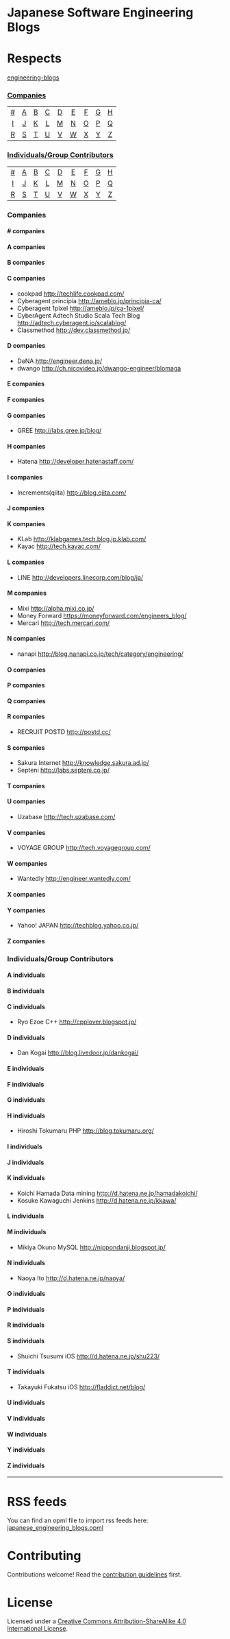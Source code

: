 # Japanese Software Engineering Blogs

# Respects
[engineering-blogs](https://github.com/kilimchoi/engineering-blogs)

### [Companies](#companies-1)
|     |     |     |     |     |     |     |     |     |
|:-:  |:-:  |:-:  |:-:  |:-:  |:-:  |:-:  |:-:  |:-:  |
| [#](#-companies) 	| [A](#a-companies) 	| [B](#b-companies) 	| [C](#c-companies) 	| [D](#d-companies) 	| [E](#e-companies) 	| [F](#f-companies) 	| [G](#g-companies) 	| [H](#h-companies) 	|
| [I](#i-companies) 	| [J](#j-companies) 	| [K](#k-companies) 	| [L](#l-companies) 	| [M](#m-companies) 	| [N](#n-companies) 	| [O](#o-companies) 	| [P](#p-companies) 	| [Q](#q-companies) 	|
| [R](#r-companies) 	| [S](#s-companies) 	| [T](#t-companies) 	| [U](#u-companies) 	| [V](#v-companies) 	| [W](#w-companies) 	| [X](#x-companies) 	| [Y](#y-companies) 	| [Z](#z-companies)  	|

### [Individuals/Group Contributors](#individualsgroup-contributors-1)
|   	|   	|   	|   	|   	|   	|   	|   	|   	|
|:-:  |:-:  |:-:  |:-:  |:-:  |:-:  |:-:  |:-:  |:-:  |
| [#](#-individuals) 	| [A](#a-individuals) 	| [B](#b-individuals) 	| [C](#c-individuals) 	| [D](#d-individuals) 	| [E](#e-individuals) 	| [F](#f-individuals) 	| [G](#g-individuals) 	| [H](#h-individuals) 	|
| [I](#i-individuals) 	| [J](#j-individuals) 	| [K](#k-individuals) 	| [L](#l-individuals) 	| [M](#m-individuals) 	| [N](#n-individuals) 	| [O](#o-individuals) 	| [P](#p-individuals) 	| [Q](#q-individuals) 	|
| [R](#r-individuals) 	| [S](#s-individuals) 	| [T](#t-individuals) 	| [U](#u-individuals) 	| [V](#v-individuals) 	| [W](#w-individuals) 	| [X](#x-individuals) 	| [Y](#y-individuals) 	| [Z](#z-individuals)  	|

### Companies

#### \# companies

#### A companies

#### B companies

#### C companies
* cookpad http://techlife.cookpad.com/
* Cyberagent principia http://ameblo.jp/principia-ca/
* Cyberagent 1pixel http://ameblo.jp/ca-1pixel/
* CyberAgent Adtech Studio Scala Tech Blog http://adtech.cyberagent.io/scalablog/
* Classmethod http://dev.classmethod.jp/

#### D companies
* DeNA http://engineer.dena.jp/
* dwango http://ch.nicovideo.jp/dwango-engineer/blomaga

#### E companies

#### F companies

#### G companies
* GREE http://labs.gree.jp/blog/

#### H companies
* Hatena http://developer.hatenastaff.com/

#### I companies
* Increments(qiita) http://blog.qiita.com/

#### J companies

#### K companies
* KLab http://klabgames.tech.blog.jp.klab.com/
* Kayac http://tech.kayac.com/

#### L companies
* LINE http://developers.linecorp.com/blog/ja/

#### M companies
* Mixi http://alpha.mixi.co.jp/
* Money Forward https://moneyforward.com/engineers_blog/
* Mercari http://tech.mercari.com/

#### N companies
* nanapi http://blog.nanapi.co.jp/tech/category/engineering/

#### O companies

#### P companies

#### Q companies

#### R companies
* RECRUIT POSTD http://postd.cc/

#### S companies
* Sakura Internet http://knowledge.sakura.ad.jp/
* Septeni http://labs.septeni.co.jp/

#### T companies

#### U companies
* Uzabase http://tech.uzabase.com/

#### V companies
* VOYAGE GROUP http://tech.voyagegroup.com/

#### W companies
* Wantedly http://engineer.wantedly.com/

#### X companies

#### Y companies
* Yahoo! JAPAN http://techblog.yahoo.co.jp/

#### Z companies

### Individuals/Group Contributors

#### A individuals

#### B individuals

#### C individuals
* Ryo Ezoe C++ http://cpplover.blogspot.jp/

#### D individuals
* Dan Kogai http://blog.livedoor.jp/dankogai/

#### E individuals

#### F individuals

#### G individuals

#### H individuals
* Hiroshi Tokumaru PHP http://blog.tokumaru.org/

#### I individuals

#### J individuals

#### K individuals
* Koichi Hamada Data mining http://d.hatena.ne.jp/hamadakoichi/
* Kosuke Kawaguchi Jenkins http://d.hatena.ne.jp/kkawa/

#### L individuals

#### M individuals
* Mikiya Okuno MySQL http://nippondanji.blogspot.jp/

#### N individuals
* Naoya Ito http://d.hatena.ne.jp/naoya/

#### O individuals

#### P individuals

#### R individuals

#### S individuals
* Shuichi Tsusumi iOS http://d.hatena.ne.jp/shu223/

#### T individuals
* Takayuki Fukatsu iOS http://fladdict.net/blog/

#### U individuals

#### V individuals

#### W individuals

#### Y individuals

#### Z individuals

----

# RSS feeds
You can find an opml file to import rss feeds here: [japanese_engineering_blogs.opml](./japanese_engineering_blogs.opml)

# Contributing

Contributions welcome! Read the [contribution guidelines](contributing.md) first.

# License

Licensed under a <a rel="license" href="http://creativecommons.org/licenses/by-sa/4.0/">Creative Commons Attribution-ShareAlike 4.0 International License</a>.
